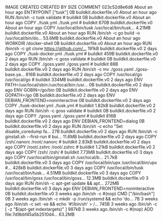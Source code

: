 IMAGE CREATED CREATED BY SIZE COMMENT
023c52d8e6d8 About an hour ago ENTRYPOINT ["tusk"] 0B buildkit.dockerfile.v0
<missing> About an hour ago RUN /bin/sh -c tusk validate # buildkit 0B buildkit.dockerfile.v0
<missing> About an hour ago COPY ./tusk.yml ./tusk.yml # buildkit 670B buildkit.dockerfile.v0
<missing> About an hour ago COPY /usr/local/bin/tusk /usr/local/bin/tusk… 4.21MB buildkit.dockerfile.v0
<missing> About an hour ago RUN /bin/sh -c go build -o /usr/local/bin/do… 53.6MB buildkit.dockerfile.v0
<missing> About an hour ago WORKDIR /docker-shell 0B buildkit.dockerfile.v0
<missing> About an hour ago RUN /bin/sh -c git clone https://github.com/… 191kB buildkit.dockerfile.v0
<missing> 2 days ago COPY ./tusk-docker.yml ./tusk.yml # buildkit 459B buildkit.dockerfile.v0
<missing> 2 days ago RUN /bin/sh -c goss validate # buildkit 0B buildkit.dockerfile.v0
<missing> 2 days ago COPY ./goss.yaml ./goss.yaml # buildkit 88B buildkit.dockerfile.v0
<missing> 2 days ago RUN /bin/sh -c mv ./goss.yaml ./goss-base.ya… 816B buildkit.dockerfile.v0
<missing> 2 days ago COPY /usr/local/go /usr/local/go # buildkit 334MB buildkit.dockerfile.v0
<missing> 2 days ago ENV PATH=/usr/local/sbin:/usr/local/bin:/usr… 0B buildkit.dockerfile.v0
<missing> 2 days ago ENV GOBIN=/go/bin 0B buildkit.dockerfile.v0
<missing> 2 days ago ENV GOPATH=/go 0B buildkit.dockerfile.v0
<missing> 2 days ago ENV DEBIAN_FRONTEND=noninteractive 0B buildkit.dockerfile.v0
<missing> 2 days ago COPY ./tusk-docker.yml ./tusk.yml # buildkit 1.82kB buildkit.dockerfile.v0
<missing> 2 days ago RUN /bin/sh -c goss validate # buildkit 0B buildkit.dockerfile.v0
<missing> 2 days ago COPY ./goss.yaml ./goss.yaml # buildkit 816B buildkit.dockerfile.v0
<missing> 2 days ago ENV DEBIAN_FRONTEND=dialog 0B buildkit.dockerfile.v0
<missing> 2 days ago RUN /bin/sh -c echo "Set disable_coredump fa… 27B buildkit.dockerfile.v0
<missing> 2 days ago RUN /bin/sh -c ginstall.sh --first-run # bui… 11.6MB buildkit.dockerfile.v0
<missing> 2 days ago COPY /zsh/.nanorc /root/.nanorc # buildkit 2.83kB buildkit.dockerfile.v0
<missing> 2 days ago COPY /root/.zshrc /root/.zshrc # buildkit 1.21kB buildkit.dockerfile.v0
<missing> 2 days ago COPY /zsh/ /zsh/ # buildkit 7.73MB buildkit.dockerfile.v0
<missing> 3 days ago COPY /usr/local/bin/ginstall.sh /usr/local/b… 21.7kB buildkit.dockerfile.v0
<missing> 3 days ago COPY /usr/local/bin/upx /usr/local/bin/upx #… 428kB buildkit.dockerfile.v0
<missing> 3 days ago COPY /usr/local/bin/tusk /usr/local/bin/tusk… 4.51MB buildkit.dockerfile.v0
<missing> 3 days ago COPY /usr/local/bin/goss /usr/local/bin/goss… 12.3MB buildkit.dockerfile.v0
<missing> 3 days ago RUN /bin/sh -c apt-get update && apt… 272MB buildkit.dockerfile.v0
<missing> 3 days ago ENV DEBIAN_FRONTEND=noninteractive 0B buildkit.dockerfile.v0
<missing> 3 weeks ago /bin/sh -c #(nop) CMD ["/bin/bash"] 0B
<missing> 3 weeks ago /bin/sh -c mkdir -p /run/systemd && echo 'do… 7B
<missing> 3 weeks ago /bin/sh -c set -xe && echo '#!/bin/sh' > /… 745B
<missing> 3 weeks ago /bin/sh -c [ -z "$(apt-get indextargets)" ] 987kB
<missing> 3 weeks ago /bin/sh -c #(nop) ADD file:7d9bbf45a5b2510d4… 63.2MB
